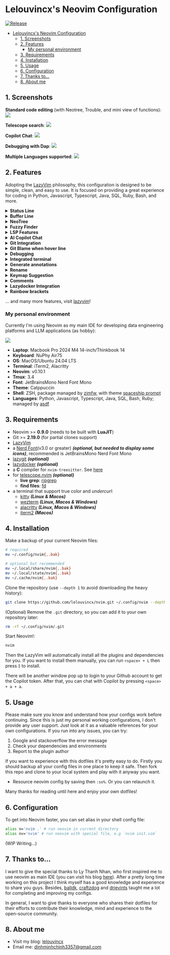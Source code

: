 # Lelouvincx's Neovim Configuration

[![Release](https://github.com/lelouvincx/nvim/actions/workflows/release.yml/badge.svg)](https://github.com/lelouvincx/nvim/actions/workflows/release.yml)

- [Lelouvincx's Neovim Configuration](#lelouvincxs-neovim-configuration)
  - [1. Screenshots](#1-screenshots)
  - [2. Features](#2-features)
    - [My personal environment](#my-personal-environment)
  - [3. Requirements](#3-requirements)
  - [4. Installation](#4-installation)
  - [5. Usage](#5-usage)
  - [6. Configuration](#6-configuration)
  - [7. Thanks to...](#7-thanks-to)
  - [8. About me](#8-about-me)

## 1. Screenshots

**Standard code editing** (with Neotree, Trouble, and mini view of functions):
![](https://public.lelouvincx.com/nvim.featured_1.png)

**Telescope search**:
![](https://public.lelouvincx.com/nvim.featured_2.png)

**Copilot Chat**:
![](https://public.lelouvincx.com/nvim.featured_3.png)

**Debugging with Dap**:
![](https://public.lelouvincx.com/nvim.featured_4.png)

**Multiple Languages supported**:
![](https://public.lelouvincx.com/nvim.featured_5.png)

## 2. Features

Adopting the [LazyVim](https://www.lazyvim.org/) philosophy, this configuration is designed to be simple, clean, and easy to use. It is focused on providing a great experience for coding in Python, Javascript, Typescript, Java, SQL, Ruby, Bash, and more.

<details>
  <summary><b>Status Line</b></summary>
  <div>Parts include git status, diagnostics, current buffer path, class, function working on, copilot status, cursor position.</div>
  <img src="https://public.lelouvincx.com/nvim.statusline.png"/>
</details>

<details>
  <summary><b>Buffer Line</b></summary>
  <div>Shows buffer list, diagnostics.</div>
  <img src="https://public.lelouvincx.com/nvim.bufferline.png"/>
</details>

<details>
  <summary><b>NeoTree</b></summary>
  <div>Show file directory, with preview, gitsigns.</div>
  <video src="https://github.com/user-attachments/assets/5e1be642-6b91-4c0f-8d54-3124c11e40ff"></video>
</details>

<details>
  <summary><b>Fuzzy Finder</b></summary>
  <div>Quickly find files with Fuzzy Finder.</div>
  <video src="https://github.com/user-attachments/assets/48978c4e-139e-44cb-bd26-9df4fa561141"></video>
  <div>Navigate between buffers, projects, history files.</div>
  <video src="https://github.com/user-attachments/assets/daefb235-8784-4637-9fdd-2d816c1314b7"></video>
</details>

<details>
  <summary><b>LSP Features</b></summary>
  <div>Code diagnostics (info, warning, error).</div>
  <img src="https://public.lelouvincx.com/nvim.diagnostics.png"/>
  <div>Toggle Trouble to quick diagnostics navigation.</div>
  <video src="https://github.com/user-attachments/assets/7ce24eee-f8c0-400f-b1ae-9f016c61ba1c"></video>
  <div>Go to references.</div>
  <video src="https://github.com/user-attachments/assets/0e6a3f07-8204-45b3-a645-b0488bb72560"></video>
  <div>Code Action.</div>
  <img src="https://public.lelouvincx.com/nvim.codeaction.png"></img>
  <div>Document.</div>
  <img src="https://public.lelouvincx.com/nvim.document.png"></img>
  <div>LSP Progress.</div>
  <img src="https://public.lelouvincx.com/nvim.lspprogress.png"></img>
  <div>Switch Python VENV.</div>
  <video src="https://github.com/user-attachments/assets/fed2b2f3-c81d-4de4-b5d6-04fe563b244f"></video>
</detai

<details>
  <summary><b>Code Autocomplete</b></summary>
  <div>Autosuggestion.</div>
  <video src="https://github.com/user-attachments/assets/140e102c-c758-436b-9dfb-b8c5a59c5d2c"></video>
  <div>Copilot help. Copilot also supports complete each word one by one.</div>
  <video src="https://github.com/user-attachments/assets/21d74e60-e32a-43bf-9950-5aa34cf1fc75"></video>
</details>

<details>
  <summary><b>AI Copilot Chat</b></summary>
  <div>Chat with Copilot.</div>
  <video src="https://github.com/user-attachments/assets/86206487-9133-41a2-82d8-63dfc000ad4c"></video>
  <div>Improve developing experience with highly customized prompts.</div>
  <img src="https://public.lelouvincx.com/nvim.copilotchatprompts.png"></img>
  <div>Quick Chat.</div>
  <video src="https://github.com/user-attachments/assets/2820ebfd-1862-4086-998c-57c8eb6cfef8"></video>
</details>

<details>
  <summary><b>Git Integration</b></summary>
  <summary><b>Git Diff (gitsigns, git hunk diff, mini.diff, lazygit)</b></summary>
  <video src="https://github.com/user-attachments/assets/3137b246-1aa6-408a-9e78-7d788b5e5f55"></video>
  <summary><b>Integrated with Lazygit</b></summary>
  <img src="https://public.lelouvincx.com/nvim.lazygit.png"></img>
  <summary><b>Git Commit History</b></summary>
  <img src="https://public.lelouvincx.com/nvim.gitcommithistory.png"></img>
  <summary><b>View current file's History</b></summary>
  <img src="https://public.lelouvincx.com/nvim.gitcurrentfilehistory.png"></img>
</details>

 <details>
  <summary><b>Git Blame when hover line</b></summary>
  <img src="https://public.lelouvincx.com/nvim.gitblame.png"/>
</details>

<details>
  <summary><b>Debugging</b></summary>
  <div>Debugging Options.</div>
  <img src="https://public.lelouvincx.com/nvim.debugui.png"></img>
  <div>Debug flow.</div>
  <video src="https://github.com/user-attachments/assets/edf465af-8376-4b32-bda2-fe95a3a4bdf2"></video>
</details>

<details>
  <summary><b>Integrated terminal</b></summary>
  <video src="https://github.com/user-attachments/assets/08bb9e65-9746-4b95-aba1-4426e930c3ef"></video>
</details>

<details>
  <summary><b>Generate annotations</b></summary>
  <video src="https://github.com/user-attachments/assets/d0e974e3-e0a2-4782-860f-45f4a09f2da4"></video>
</details>

<details>
  <summary><b>Rename</b></summary>
  <div>Rename all in current file.</div>
  <video src="https://github.com/user-attachments/assets/2421f330-d236-4573-803d-f135b7188f97"></video>
  <div>Rename all workspace.</div>
  <video src="https://github.com/user-attachments/assets/f53aea46-ec6d-4e4c-aeab-11bc1dbda1c0"></video>
</details>

<details>
  <summary><b>Keymap Suggestion</b></summary>
  <summary><b>Global Keymap</b></summary>
  <img src="ublic.lelouvincx.com/nvim.keymap_1.png"></img>
  <summary><b>LSP Keymap</b></summary>
  <img src="https://public.lelouvincx.com/nvim.keymap_2.png"></img>
  <summary><b>Git Keymap</b></summary>
  <img src="https://public.lelouvincx.com/nvim.keymap_3.png"></img>
  <summary><b>Window Keymap</b></summary>
  <img src="https://public.lelouvincx.com/nvim.keymap_4.png"></img>
</details>

<details>
  <summary><b>Comments</b></summary>
  <img src="https://public.lelouvincx.com/nvim.comments.png"></img>
  <summary><b>Toggle Trouble to quick diagnostics navigation.</b></summary>
  <video src="https://github.com/user-attachments/assets/0661671a-886e-49e6-a9f7-f0176a4bd2c5"></video>
  <summary><b>Telescope comments</b></summary>
  <img src="https://public.lelouvincx.com/nvim.telescopecomments.png"></img>
</details>

<details>
  <summary><b>Lazydocker Integration</b></summary>
  <video src="https://github.com/user-attachments/assets/1f64db96-651a-495a-b1e9-d25de44df916"></video>
</details>

<details>
  <summary><b>Rainbow brackets</b></summary>
  <img src="https://public.lelouvincx.com/nvim.rainbowbrackets.png"/>
</details>

... and many more features, visit [lazyvim](https://www.lazyvim.org/)!

### My personal environment

Currently I'm using Neovim as my main IDE for developing data engineering platforms and LLM applications (as hobby):

![](https://public.lelouvincx.com/nvim.mylaptop.jpg)

- **Laptop**: Macbook Pro 2024 M4 14-inch/Thinkbook 14
- **Keyboard**: NuPhy Air75
- **OS**: MacOS/Ubuntu 24.04 LTS
- **Terminal**: iTerm2, Alacritty
- **Neovim**: v0.10.1
- **Tmux**: 3.4
- **Font**: JetBrainsMono Nerd Font Mono
- **Theme**: Catppuccin
- **Shell**: ZSH, package managed by [zimfw](https://github.com/zimfw/zimfw), with theme [spaceship prompt](https://github.com/spaceship-prompt/spaceship-prompt)
- **Languages**: Python, Javascript, Typescript, Java, SQL, Bash, Ruby; managed by [asdf](https://asdf-vm.com/)

## 3. Requirements

- Neovim >= **0.9.0** (needs to be built with **LuaJIT**)
- Git >= **2.19.0** (for partial clones support)
- [LazyVim](https://www.lazyvim.org/)
- a [Nerd Font](https://www.nerdfonts.com/)(v3.0 or greater) **_(optional, but needed to display some icons)_**, recommended is JetBrainsMono Nerd Font Mono
- [lazygit](https://github.com/jesseduffield/lazygit) **_(optional)_**
- [lazydocker](https://github.com/jesseduffield/lazydocker) **_(optional)_**
- a **C** compiler for `nvim-treesitter`. See [here](https://github.com/nvim-treesitter/nvim-treesitter#requirements)
- for [telescope.nvim](https://github.com/nvim-telescope/telescope.nvim) **_(optional)_**
  - **live grep**: [ripgrep](https://github.com/BurntSushi/ripgrep)
  - **find files**: [fd](https://github.com/sharkdp/fd)
- a terminal that support true color and _undercurl_:
  - [kitty](https://github.com/kovidgoyal/kitty) **_(Linux & Macos)_**
  - [wezterm](https://github.com/wez/wezterm) **_(Linux, Macos & Windows)_**
  - [alacritty](https://github.com/alacritty/alacritty) **_(Linux, Macos & Windows)_**
  - [iterm2](https://iterm2.com/) **_(Macos)_**

## 4. Installation

Make a backup of your current Neovim files:

```bash
# required
mv ~/.config/nvim{,.bak}

# optional but recommended
mv ~/.local/share/nvim{,.bak}
mv ~/.local/state/nvim{,.bak}
mv ~/.cache/nvim{,.bak}
```

Clone the repository (use `--depth 1` to avoid downloading the heavy history):

```bash
git clone https://github.com/lelouvincx/nvim.git ~/.config/nvim --depth 1
```

(Optional) Remove the `.git` directory, so you can add it to your own repository later:

```bash
rm -rf ~/.config/nvim/.git
```

Start Neovim!:

```bash
nvim
```

Then the LazyVim will automatically install all the plugins and dependencies for you. If you want to install them manually, you can run `<space> + L` then press `I` to install.

There will be another window pop up to login to your Github account to get the Copilot token. After that, you can chat with Copilot by pressing `<space> + a + a`.

## 5. Usage

Please make sure you know and understand how your configs work before continuing. Since this is just my personal working configurations, I don't provide any user support. Just look at it as a valuable references for your own configurations. If you run into any issues, you can try:

1. Google and stackoverflow the error message
2. Check your dependencies and environments
3. Report to the plugin author

If you want to experience with this dotfiles it's pretty easy to do. Firstly you should backup all your config files in one place to keep it safe. Then fork this repo and clone to your local system and play with it anyway you want.

- Resource neovim config by saving then `:so%`. Or you can relaunch it.

Many thanks for reading until here and enjoy your own dotfiles!

## 6. Configuration

To get into Neovim faster, you can set alias in your shell config file:

```bash
alias n='nvim .' # run neovim in current directory
alias nv='nvim' # run neovim with special file, e.g `nvim init.vim`
```

(WIP Writing...)

## 7. Thanks to...

I want to give the special thanks to Ly Thanh Nhan, who first inspired me to use neovim as main IDE (you can visit his blog [here](https://nextlint.com/@lythanhnhan27294)). After a pretty long time working on this project I think myself has a good knowledge and experience to share you guys. Besides, [balldk](https://github.com/balldk), [craftzdog](https://github.com/craftzdog/dotfiles-public) and [drievints](https://github.com/driesvints/dotfiles) taught me a lot for completing and improving my configs.

In general, I want to give thanks to everyone who shares their dotfiles for their efforts to contribute their knowledge, mind and experience to the open-source community.

## 8. About me

- Visit my blog: [lelouvincx](https://lelouvincx.com)
- Email me: [dinhminhchinh3357@gmail.com](mailto:dinhminhchinh3357@gmail.com)
